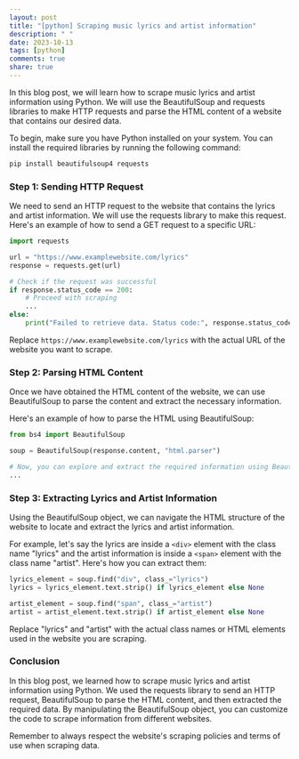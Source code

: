 ```yaml
---
layout: post
title: "[python] Scraping music lyrics and artist information"
description: " "
date: 2023-10-13
tags: [python]
comments: true
share: true
---
```


In this blog post, we will learn how to scrape music lyrics and artist information using Python. We will use the BeautifulSoup and requests libraries to make HTTP requests and parse the HTML content of a website that contains our desired data.

To begin, make sure you have Python installed on your system. You can install the required libraries by running the following command:

```python
pip install beautifulsoup4 requests
```

### Step 1: Sending HTTP Request

We need to send an HTTP request to the website that contains the lyrics and artist information. We will use the requests library to make this request. Here's an example of how to send a GET request to a specific URL:

```python
import requests

url = "https://www.examplewebsite.com/lyrics"
response = requests.get(url)

# Check if the request was successful
if response.status_code == 200:
    # Proceed with scraping
    ...
else:
    print("Failed to retrieve data. Status code:", response.status_code)
```

Replace `https://www.examplewebsite.com/lyrics` with the actual URL of the website you want to scrape.

### Step 2: Parsing HTML Content

Once we have obtained the HTML content of the website, we can use BeautifulSoup to parse the content and extract the necessary information.

Here's an example of how to parse the HTML using BeautifulSoup:

```python
from bs4 import BeautifulSoup

soup = BeautifulSoup(response.content, "html.parser")

# Now, you can explore and extract the required information using BeautifulSoup's methods
...
```

### Step 3: Extracting Lyrics and Artist Information

Using the BeautifulSoup object, we can navigate the HTML structure of the website to locate and extract the lyrics and artist information.

For example, let's say the lyrics are inside a `<div>` element with the class name "lyrics" and the artist information is inside a `<span>` element with the class name "artist". Here's how you can extract them:

```python
lyrics_element = soup.find("div", class_="lyrics")
lyrics = lyrics_element.text.strip() if lyrics_element else None

artist_element = soup.find("span", class_="artist")
artist = artist_element.text.strip() if artist_element else None
```

Replace "lyrics" and "artist" with the actual class names or HTML elements used in the website you are scraping.

### Conclusion

In this blog post, we learned how to scrape music lyrics and artist information using Python. We used the requests library to send an HTTP request, BeautifulSoup to parse the HTML content, and then extracted the required data. By manipulating the BeautifulSoup object, you can customize the code to scrape information from different websites.

Remember to always respect the website's scraping policies and terms of use when scraping data.